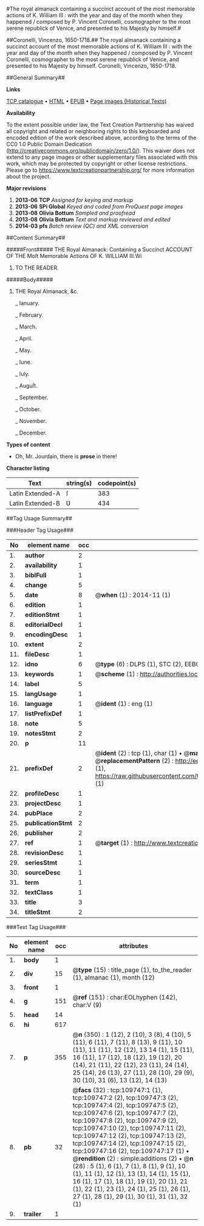 #The royal almanack containing a succinct account of the most memorable actions of K. William III : with the year and day of the month when they happened / composed by P. Vincent Coronelli, cosmographer to the most serene republick of Venice, and presented to his Majesty by himself.#

##Coronelli, Vincenzo, 1650-1718.##
The royal almanack containing a succinct account of the most memorable actions of K. William III : with the year and day of the month when they happened / composed by P. Vincent Coronelli, cosmographer to the most serene republick of Venice, and presented to his Majesty by himself.
Coronelli, Vincenzo, 1650-1718.

##General Summary##

**Links**

[TCP catalogue](http://www.ota.ox.ac.uk/tcp/)  • 
[HTML](http://tei.it.ox.ac.uk/tcp/Texts-HTML/free/A24/A24049.html)  • 
[EPUB](http://tei.it.ox.ac.uk/tcp/Texts-EPUB/free/A24/A24049.epub) • 
[Page images (Historical Texts)](https://historicaltexts.jisc.ac.uk/eebo-25858140e)

**Availability**

To the extent possible under law, the Text Creation Partnership has waived all copyright and related or neighboring rights to this keyboarded and encoded edition of the work described above, according to the terms of the CC0 1.0 Public Domain Dedication (http://creativecommons.org/publicdomain/zero/1.0/). This waiver does not extend to any page images or other supplementary files associated with this work, which may be protected by copyright or other license restrictions. Please go to https://www.textcreationpartnership.org/ for more information about the project.

**Major revisions**

1. __2013-06__ __TCP__ *Assigned for keying and markup*
1. __2013-06__ __SPi Global__ *Keyed and coded from ProQuest page images*
1. __2013-08__ __Olivia Bottum__ *Sampled and proofread*
1. __2013-08__ __Olivia Bottum__ *Text and markup reviewed and edited*
1. __2014-03__ __pfs__ *Batch review (QC) and XML conversion*

##Content Summary##

#####Front#####
THE Royal Almanack: Containing a Succinct ACCOUNT OF THE Moſt Memorable Actions OF K. WILLIAM III.Wi
1. TO THE READER.

#####Body#####

1. THE Royal Almanack, &c.

    _ Ianuary.

    _ February.

    _ March.

    _ April.

    _ May.

    _ Iune.

    _ Iuly.

    _ Auguſt.

    _ September.

    _ October.

    _ November.

    _ December.

**Types of content**

  * Oh, Mr. Jourdain, there is **prose** in there!

**Character listing**


|Text|string(s)|codepoint(s)|
|---|---|---|
|Latin Extended-A|ſ|383|
|Latin Extended-B|Ʋ|434|

##Tag Usage Summary##

###Header Tag Usage###

|No|element name|occ|attributes|
|---|---|---|---|
|1.|__author__|2||
|2.|__availability__|1||
|3.|__biblFull__|1||
|4.|__change__|5||
|5.|__date__|8| @__when__ (1) : 2014-11 (1)|
|6.|__edition__|1||
|7.|__editionStmt__|1||
|8.|__editorialDecl__|1||
|9.|__encodingDesc__|1||
|10.|__extent__|2||
|11.|__fileDesc__|1||
|12.|__idno__|6| @__type__ (6) : DLPS (1), STC (2), EEBO-CITATION (1), OCLC (1), VID (1)|
|13.|__keywords__|1| @__scheme__ (1) : http://authorities.loc.gov/ (1)|
|14.|__label__|5||
|15.|__langUsage__|1||
|16.|__language__|1| @__ident__ (1) : eng (1)|
|17.|__listPrefixDef__|1||
|18.|__note__|5||
|19.|__notesStmt__|2||
|20.|__p__|11||
|21.|__prefixDef__|2| @__ident__ (2) : tcp (1), char (1)  •  @__matchPattern__ (2) : ([0-9\-]+):([0-9IVX]+) (1), (.+) (1)  •  @__replacementPattern__ (2) : http://eebo.chadwyck.com/downloadtiff?vid=$1&page=$2 (1), https://raw.githubusercontent.com/textcreationpartnership/Texts/master/tcpchars.xml#$1 (1)|
|22.|__profileDesc__|1||
|23.|__projectDesc__|1||
|24.|__pubPlace__|2||
|25.|__publicationStmt__|2||
|26.|__publisher__|2||
|27.|__ref__|1| @__target__ (1) : http://www.textcreationpartnership.org/docs/. (1)|
|28.|__revisionDesc__|1||
|29.|__seriesStmt__|1||
|30.|__sourceDesc__|1||
|31.|__term__|1||
|32.|__textClass__|1||
|33.|__title__|3||
|34.|__titleStmt__|2||


###Text Tag Usage###

|No|element name|occ|attributes|
|---|---|---|---|
|1.|__body__|1||
|2.|__div__|15| @__type__ (15) : title_page (1), to_the_reader (1), almanac (1), month (12)|
|3.|__front__|1||
|4.|__g__|151| @__ref__ (151) : char:EOLhyphen (142), char:V (9)|
|5.|__head__|14||
|6.|__hi__|617||
|7.|__p__|355| @__n__ (350) : 1 (12), 2 (10), 3 (8), 4 (10), 5 (11), 6 (11), 7 (11), 8 (13), 9 (11), 10 (11), 11 (11), 12 (12), 13 14 (1), 15 (11), 16 (11), 17 (12), 18 (12), 19 (12), 20 (14), 21 (11), 22 (12), 23 (11), 24 (14), 25 (14), 26 (13), 27 (11), 28 (10), 29 (9), 30 (10), 31 (6), 13 (12), 14 (13)|
|8.|__pb__|32| @__facs__ (32) : tcp:109747:1 (1), tcp:109747:2 (2), tcp:109747:3 (2), tcp:109747:4 (2), tcp:109747:5 (2), tcp:109747:6 (2), tcp:109747:7 (2), tcp:109747:8 (2), tcp:109747:9 (2), tcp:109747:10 (2), tcp:109747:11 (2), tcp:109747:12 (2), tcp:109747:13 (2), tcp:109747:14 (2), tcp:109747:15 (2), tcp:109747:16 (2), tcp:109747:17 (1)  •  @__rendition__ (2) : simple:additions (2)  •  @__n__ (28) : 5 (1), 6 (1), 7 (1), 8 (1), 9 (1), 10 (1), 11 (1), 12 (1), 13 (1), 14 (1), 15 (1), 16 (1), 17 (1), 18 (1), 19 (1), 20 (1), 21 (1), 22 (1), 23 (1), 24 (1), 25 (1), 26 (1), 27 (1), 28 (1), 29 (1), 30 (1), 31 (1), 32 (1)|
|9.|__trailer__|1||
